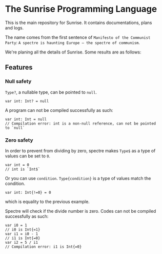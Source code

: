 # The Sunrise Programming Language

This is the main repository for Sunrise. It contains documentations, plans and logs.

The name comes from the first sentence of `Manifesto of the Communist Party`: `A spectre is haunting Europe – the spectre of communism`.

We're planing all the details of Sunrise. Some results are as follows:

## Features

### Null safety

`Type?`, a nullable type, can be pointed to `null`. 

```spectre
var int: Int? = null
```

A program can not be compiled successfully as such:

```spectre
var int: Int = null
// Compilation error: int is a non-null reference, can not be pointed to `null`
```

### Zero safety

In order to prevent from dividing by zero, spectre makes `Type$` as a type of values can be set to `0`.

```spectre
var int = 0
// int is `Int$`
```

Or you can use `condition`. `Type{condition}` is a type of values match the condition. 

```spectre
var int: Int{!=0} = 0
```

which is equality to the previous example.

Spectre will check if the divide number is zero. Codes can not be compiled successfully as such:

```spectre
var i0 = 1
// i0 is Int{=1}
var i1 = i0 - 1
// i1 is Int{=0}
var i2 = 5 / i1
// Compilation error: i1 is Int{=0}
```